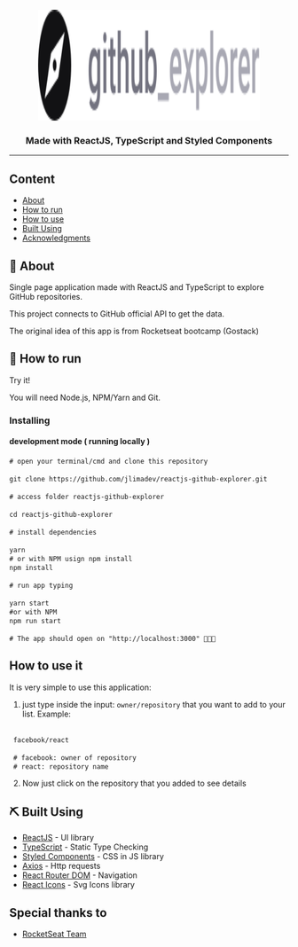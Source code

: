 <p align="center">
  <a href="" rel="noopener">
  <img width=400px height=200px src="./src/assets/logo.svg" alt="GitHub Explorer logo"></a>
</p>

<h3 align="center">Made with ReactJS,  TypeScript and Styled Components</h3>

---

## Content

- [About](#about)
- [How to run](#how_to_run)
- [How to use](#how_to_useusage)
- [Built Using](#built_using)
- [Acknowledgments](#thanks)

## 📝 About <a name = "about"></a>

Single page application made with ReactJS and TypeScript to explore GitHub repositories.

This project connects to GitHub official API to get the data.

The original idea of this app is from Rocketseat bootcamp (Gostack)

## 🏁 How to run <a name = "how_to_run"></a>

Try it!

You will need Node.js, NPM/Yarn and Git.


### Installing

#### development mode ( running locally )

```shell
# open your terminal/cmd and clone this repository

git clone https://github.com/jlimadev/reactjs-github-explorer.git

# access folder reactjs-github-explorer

cd reactjs-github-explorer

# install dependencies

yarn
# or with NPM usign npm install
npm install

# run app typing

yarn start
#or with NPM
npm run start

# The app should open on "http://localhost:3000" 🎉🎉🎉

```

## How to use it <a name="how_to_use"></a>

It is very simple to use this application:

1. just type inside the input: `owner/repository` that you want to add to your list. Example:

```shell

 facebook/react

 # facebook: owner of repository
 # react: repository name
```

2. Now just click on the repository that you added to see details

## ⛏️ Built Using <a name = "built_using"></a>

- [ReactJS](https://www.google.com/url?sa=t&rct=j&q=&esrc=s&source=web&cd=1&cad=rja&uact=8&ved=2ahUKEwie4-3NjZPpAhU7EbkGHRGZBoQQFjAAegQIExAC&url=https%3A%2F%2Fpt-br.reactjs.org%2F&usg=AOvVaw3IQxnDAV4OTuyk7FEN--qA) - UI library
- [TypeScript](https://www.google.com/url?sa=t&rct=j&q=&esrc=s&source=web&cd=1&cad=rja&uact=8&ved=2ahUKEwi02eObjpPpAhVPIrkGHWAyAycQFjAAegQIARAB&url=https%3A%2F%2Fwww.typescriptlang.org%2F&usg=AOvVaw0CNxTP-CKE5ss0r3aWazpG) - Static Type Checking
- [Styled Components](https://www.google.com/url?sa=t&rct=j&q=&esrc=s&source=web&cd=1&cad=rja&uact=8&ved=2ahUKEwj5n6jJjZPpAhV6LLkGHed1B80QFjAAegQIBxAC&url=https%3A%2F%2Fwww.styled-components.com%2F&usg=AOvVaw0J6heqwwkbKYNkr_2e7jIU) - CSS in JS library
- [Axios](https://www.google.com/url?sa=t&rct=j&q=&esrc=s&source=web&cd=1&cad=rja&uact=8&ved=2ahUKEwjcm422jZPpAhXlH7kGHYk4AK8QFjAAegQIAxAB&url=https%3A%2F%2Fgithub.com%2Faxios%2Faxios&usg=AOvVaw266wVW3XPRY46nOw2ULXdh) - Http requests
- [React Router DOM](https://www.google.com/url?sa=t&rct=j&q=&esrc=s&source=web&cd=1&cad=rja&uact=8&ved=2ahUKEwjEvujUjZPpAhVJIbkGHaNUDdEQFjAAegQIAhAB&url=https%3A%2F%2Freacttraining.com%2Freact-router%2Fweb&usg=AOvVaw39MVbEMEQCl6DDWEkh8tYs) - Navigation
- [React Icons](https://www.google.com/url?sa=t&rct=j&q=&esrc=s&source=web&cd=1&cad=rja&uact=8&ved=2ahUKEwiW56XrjZPpAhUiHbkGHUrjDCMQFjAAegQIARAB&url=https%3A%2F%2Freact-icons.github.io%2Freact-icons%2F&usg=AOvVaw2p26skb8fJ07Tiqs_rtKvr) - Svg Icons library


## Special thanks to <a name = "thanks"></a>

- [RocketSeat Team](https://rocketseat.com.br/)
